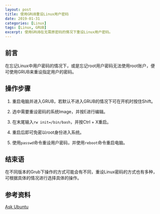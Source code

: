 ```yaml
---
layout: post
title: 使用GRUB重设Linux用户密码
date: 2019-01-31
categories: [Linux]
tags: [Linux, GRUB]
excerpt: 使用GRUB在无需原密码的情况下重设Linux用户密码。
---
```


## 前言

在忘记Linux中用户密码的情况下，或是忘记root用户密码无法使用root账户，便可使用GRUB来重设指定用户的密码。

## 操作步骤

1. 重启电脑并进入GRUB，若默认不进入GRUB的情况下可在开机时按住Shift。

2. 选中需要重设密码的系统Image，并按E进行编辑。

3. 在末尾输入`rw init=/bin/bash`，并按Ctrl + X重启。

4. 重启后即可免密以root身份进入系统。

5. 使用`passwd`命令重设用户密码，并使用`reboot`命令重启电脑。

## 结束语

在不同版本的Grub下操作的方式可能会有不同，重设Linux密码的方式也有多种，可根据具体的情况进行选择具体的操作。

## 参考资料

[Ask Ubuntu](https://askubuntu.com/questions/24006/how-do-i-reset-a-lost-administrative-password)
